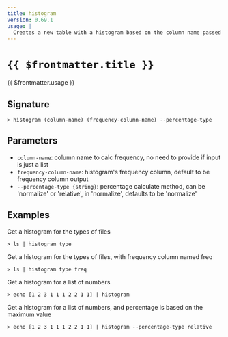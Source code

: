 ```yaml
---
title: histogram
version: 0.69.1
usage: |
  Creates a new table with a histogram based on the column name passed in.
---
```


# <code>{{ $frontmatter.title }}</code>

<div style='white-space: pre-wrap;'>{{ $frontmatter.usage }}</div>

## Signature

```> histogram (column-name) (frequency-column-name) --percentage-type```

## Parameters

 -  `column-name`: column name to calc frequency, no need to provide if input is just a list
 -  `frequency-column-name`: histogram's frequency column, default to be frequency column output
 -  `--percentage-type {string}`: percentage calculate method, can be 'normalize' or 'relative', in 'normalize', defaults to be 'normalize'

## Examples

Get a histogram for the types of files
```shell
> ls | histogram type
```

Get a histogram for the types of files, with frequency column named freq
```shell
> ls | histogram type freq
```

Get a histogram for a list of numbers
```shell
> echo [1 2 3 1 1 1 2 2 1 1] | histogram
```

Get a histogram for a list of numbers, and percentage is based on the maximum value
```shell
> echo [1 2 3 1 1 1 2 2 1 1] | histogram --percentage-type relative
```
